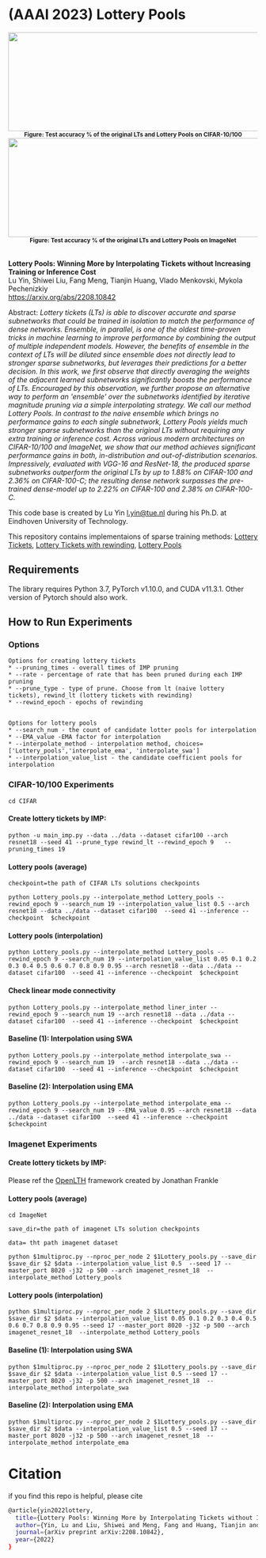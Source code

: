 # (AAAI 2023) Lottery Pools



<div align=center><img src="https://github.com/luuyin/Lottery-pools/blob/main/Cifar_results.png" width="900" height="200"></div>

<div align=center><b><small>Figure: Test accuracy % of the original LTs and Lottery Pools on CIFAR-10/100</small></b></div>


<div align=center><img src="https://github.com/luuyin/Lottery-pools/blob/main/Imagenet_results.png" width="520" height="200"></div>

<div align=center><b><small>Figure: Test accuracy % of the original LTs and Lottery Pools on ImageNet</small></b></div>


<br> 

**Lottery Pools: Winning More by Interpolating Tickets without Increasing Training or Inference Cost**<br>
Lu Yin, Shiwei Liu, Fang Meng, Tianjin Huang, Vlado Menkovski, Mykola Pechenizkiy<br>
https://arxiv.org/abs/2208.10842<br>

Abstract: *Lottery tickets (LTs) is able to discover accurate and sparse subnetworks that could be trained in isolation to match the performance of dense networks. Ensemble, in parallel, is one of the oldest time-proven tricks in machine learning to improve performance by combining the output of multiple independent models. However, the benefits of ensemble in the context of LTs will be diluted since ensemble does not directly lead to stronger sparse subnetworks, but leverages their predictions for a better decision. In this work, we first observe that directly averaging the weights of the adjacent learned subnetworks significantly boosts the performance of LTs. Encouraged by this observation, we further propose an alternative way to perform an 'ensemble' over the subnetworks identified by iterative magnitude pruning via a simple interpolating strategy. We call our method Lottery Pools. In contrast to the naive ensemble which brings no performance gains to each single subnetwork, Lottery Pools yields much stronger sparse subnetworks than the original LTs without requiring any extra training or inference cost. Across various modern architectures on CIFAR-10/100 and ImageNet, we show that our method achieves significant performance gains in both, in-distribution and out-of-distribution scenarios. Impressively, evaluated with VGG-16 and ResNet-18, the produced sparse subnetworks outperform the original LTs by up to 1.88% on CIFAR-100 and 2.36% on CIFAR-100-C; the resulting dense network surpasses the pre-trained dense-model up to 2.22% on CIFAR-100 and 2.38% on CIFAR-100-C.*


This code base is created by Lu Yin [l.yin@tue.nl](mailto:l.yin@tue.nl) during his Ph.D. at Eindhoven University of Technology.<br>

This repository contains implementaions of sparse training methods: [Lottery Tickets](https://arxiv.org/abs/1803.03635), [Lottery Tickets with rewinding](https://arxiv.org/abs/1912.05671), [Lottery Pools](https://arxiv.org/abs/2208.10842)


## Requirements 
The library requires Python 3.7, PyTorch v1.10.0, and CUDA v11.3.1. Other version of Pytorch should also work.

## How to Run Experiments


###  Options 

```
Options for creating lottery tickets
* --pruning_times - overall times of IMP pruning
* --rate - percentage of rate that has been pruned during each IMP pruning
* --prune_type - type of prune. Choose from lt (naive lottery tickets), rewind_lt (lottery tickets with rewinding)
* --rewind_epoch - epochs of rewinding


Options for lottery pools
* --search_num - the count of candidate lotter pools for interpolation
* --EMA_value -EMA factor for interpolation
* --interpolate_method - interpolation method, choices=['Lottery_pools','interpolate_ema', 'interpolate_swa']
* --interpolation_value_list - the candidate coefficient pools for interpolation

```
### CIFAR-10/100 Experiments
```
cd CIFAR
```
#### Create lottery tickets by IMP:
```
python -u main_imp.py --data ../data --dataset cifar100 --arch resnet18 --seed 41 --prune_type rewind_lt --rewind_epoch 9 	--pruning_times 19 
```
#### Lottery pools (average)
```
checkpoint=the path of CIFAR LTs solutions checkpoints

python Lottery_pools.py --interpolate_method Lottery_pools --rewind_epoch 9 --search_num 19 --interpolation_value_list 0.5 --arch resnet18 --data ../data --dataset cifar100  --seed 41 --inference --checkpoint  $checkpoint
```
####  Lottery pools (interpolation)
```
python Lottery_pools.py --interpolate_method Lottery_pools --rewind_epoch 9 --search_num 19 --interpolation_value_list 0.05 0.1 0.2 0.3 0.4 0.5 0.6 0.7 0.8 0.9 0.95 --arch resnet18 --data ../data --dataset cifar100  --seed 41 --inference --checkpoint  $checkpoint
```
####  Check  linear mode connectivity
```
python Lottery_pools.py --interpolate_method liner_inter --rewind_epoch 9 --search_num 19 --arch resnet18 --data ../data --dataset cifar100  --seed 41 --inference --checkpoint  $checkpoint
```
####  Baseline (1): Interpolation using SWA
```
python Lottery_pools.py --interpolate_method interpolate_swa --rewind_epoch 9 --search_num 19  --arch resnet18 --data ../data --dataset cifar100  --seed 41 --inference --checkpoint  $checkpoint
```
####  Baseline (2): Interpolation using EMA
```
python Lottery_pools.py --interpolate_method interpolate_ema --rewind_epoch 9 --search_num 19 --EMA_value 0.95 --arch resnet18 --data ../data --dataset cifar100  --seed 41 --inference --checkpoint  $checkpoint
```


### Imagenet Experiments

#### Create lottery tickets by IMP:
Please ref the  [OpenLTH](https://github.com/facebookresearch/open_lth) framework created by Jonathan Frankle


#### Lottery pools (average)
```
cd ImageNet

save_dir=the path of imagenet LTs solution checkpoints

data= tht path imagenet dataset 

python $1multiproc.py --nproc_per_node 2 $1Lottery_pools.py --save_dir $save_dir $2 $data --interpolation_value_list 0.5  --seed 17 --master_port 8020 -j32 -p 500 --arch imagenet_resnet_18  --interpolate_method Lottery_pools
```
####  Lottery pools (interpolation)
```
python $1multiproc.py --nproc_per_node 2 $1Lottery_pools.py --save_dir $save_dir $2 $data --interpolation_value_list 0.05 0.1 0.2 0.3 0.4 0.5 0.6 0.7 0.8 0.9 0.95 --seed 17 --master_port 8020 -j32 -p 500 --arch imagenet_resnet_18  --interpolate_method Lottery_pools
```
####  Baseline (1): Interpolation using SWA
```
python $1multiproc.py --nproc_per_node 2 $1Lottery_pools.py --save_dir $save_dir $2 $data --interpolation_value_list 0.5 --seed 17 --master_port 8020 -j32 -p 500 --arch imagenet_resnet_18  --interpolate_method interpolate_swa
```
####  Baseline (2): Interpolation using EMA
```
python $1multiproc.py --nproc_per_node 2 $1Lottery_pools.py --save_dir $save_dir $2 $data --interpolation_value_list 0.5 --seed 17 --master_port 8020 -j32 -p 500 --arch imagenet_resnet_18  --interpolate_method interpolate_ema
```
# Citation

if you find this repo is helpful, please cite

```bash
@article{yin2022lottery,
  title={Lottery Pools: Winning More by Interpolating Tickets without Increasing Training or Inference Cost},
  author={Yin, Lu and Liu, Shiwei and Meng, Fang and Huang, Tianjin and Menkovski, Vlado and Pechenizkiy, Mykola},
  journal={arXiv preprint arXiv:2208.10842},
  year={2022}
}


```
